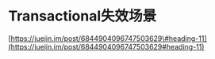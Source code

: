 # Transactional失效场景

[https://juejin.im/post/6844904096747503629\#heading-11](https://juejin.im/post/6844904096747503629#heading-11)

